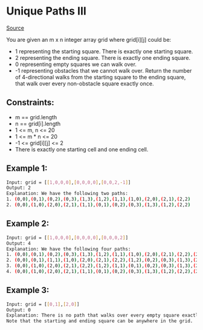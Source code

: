 # Unique Paths III
[Source](https://leetcode.com/problems/unique-paths-iii/)

You are given an m x n integer array grid where grid[i][j] could be:

 - 1 representing the starting square. There is exactly one starting square.
 - 2 representing the ending square. There is exactly one ending square.
 - 0 representing empty squares we can walk over.
 - -1 representing obstacles that we cannot walk over.
Return the number of 4-directional walks from the starting square to the ending square, that walk over every non-obstacle square exactly once.

## Constraints:

 - m == grid.length
 - n == grid[i].length
 - 1 <= m, n <= 20
 - 1 <= m * n <= 20
 - -1 <= grid[i][j] <= 2
 - There is exactly one starting cell and one ending cell.

## Example 1:
```sh
Input: grid = [[1,0,0,0],[0,0,0,0],[0,0,2,-1]]
Output: 2
Explanation: We have the following two paths: 
1. (0,0),(0,1),(0,2),(0,3),(1,3),(1,2),(1,1),(1,0),(2,0),(2,1),(2,2)
2. (0,0),(1,0),(2,0),(2,1),(1,1),(0,1),(0,2),(0,3),(1,3),(1,2),(2,2)
```

## Example 2:
```sh
Input: grid = [[1,0,0,0],[0,0,0,0],[0,0,0,2]]
Output: 4
Explanation: We have the following four paths: 
1. (0,0),(0,1),(0,2),(0,3),(1,3),(1,2),(1,1),(1,0),(2,0),(2,1),(2,2),(2,3)
2. (0,0),(0,1),(1,1),(1,0),(2,0),(2,1),(2,2),(1,2),(0,2),(0,3),(1,3),(2,3)
3. (0,0),(1,0),(2,0),(2,1),(2,2),(1,2),(1,1),(0,1),(0,2),(0,3),(1,3),(2,3)
4. (0,0),(1,0),(2,0),(2,1),(1,1),(0,1),(0,2),(0,3),(1,3),(1,2),(2,2),(2,3)
```

## Example 3:
```sh
Input: grid = [[0,1],[2,0]]
Output: 0
Explanation: There is no path that walks over every empty square exactly once.
Note that the starting and ending square can be anywhere in the grid.
```